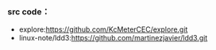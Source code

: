 ### src code：
- explore:https://github.com/KcMeterCEC/explore.git
- linux-note/ldd3:https://github.com/martinezjavier/ldd3.git